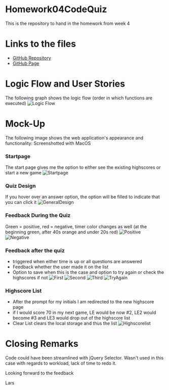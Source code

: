 # Homework04CodeQuiz

This is the repository to hand in the homework from week 4

# Links to the files

- [GitHub Repository](https://github.com/laeuler/Homework04CodeQuiz)
- [GitHub Page](https://laeuler.github.io/Homework04CodeQuiz)

# Logic Flow and User Stories

The following graph shows the logic flow (order in which functions are executed)
![Logic Flow](./assets/screencapture/logicflow.png)

# Mock-Up

The following image shows the web application's appearance and functionality:
Screenshotted with MacOS

### Startpage

The start page gives me the option to either see the existing highscores or start a new game
![Startpage](./assets/screencapture/Startpage.png)

### Quiz Design

If you hover over an answer option, the option will be filled to indicate that you can click it
![GeneralDesign](./assets/screencapture/GeneralDesign.png)

### Feedback During the Quiz

Green = positive, red = negative, timer color changes as well (at the beginning green, after 40s orange and under 20s red)
![Positive](./assets/screencapture/PositiveFeedback.png)
![Negative](./assets/screencapture/NegativeFeedback.png)

### Feedback after the quiz

- triggered when either time is up or all questions are answered
- Feedback whether the user made it on the list
- Option to save when this is the case and option to try again or check the highscores if not
  ![First](./assets/screencapture/First.png)
  ![Second](./assets/screencapture/Second.png)
  ![Third](./assets/screencapture/Third.png)
  ![TryAgain](./assets/screencapture/TryAgain.png)

### Highscore List

- After the prompt for my initials I am redirected to the new highscore page
- if I would score 70 in my next game, LE would be now #2, LE2 would become #3 and LE3 would drop out of the highscore list
- Clear List clears the local storage and thus the list
  ![Highscorelist](./assets/screencapture/Highscorelist.png)

# Closing Remarks

Code could have been streamlined with jQuery Selector. Wasn't used in this case with regards to workload, lack of time to redo it.

Looking forward to the feedback

Lars

